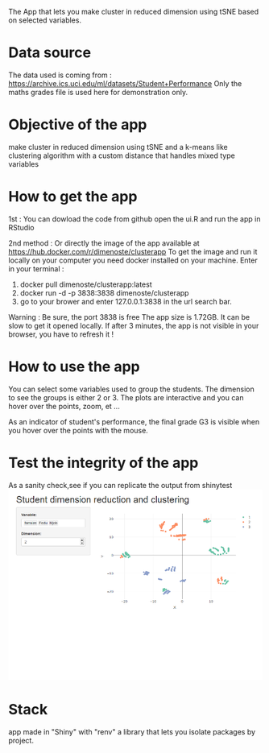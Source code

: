The App that lets you make cluster in reduced dimension using tSNE based on selected variables.

# Data source
The data used is coming from :
https://archive.ics.uci.edu/ml/datasets/Student+Performance
Only the maths grades file is used here for demonstration only.

# Objective of the app
make cluster in reduced dimension using tSNE and a k-means like clustering algorithm with a custom distance that handles mixed type variables

# How to get the app

1st  :
You can dowload the code from github open the ui.R and run the app in RStudio

2nd method : 
Or directly the image of the app available at https://hub.docker.com/r/dimenoste/clusterapp
To get the image and run it locally on your computer
you need docker installed on your machine.
Enter in your terminal :
1. docker pull dimenoste/clusterapp:latest
2. docker run -d -p 3838:3838 dimenoste/clusterapp
3. go to your brower and enter 127.0.0.1:3838 in the url search bar.

Warning : 
Be sure, the port 3838 is free
The app size is 1.72GB. It can be slow to get it opened locally. 
If after 3 minutes, the app is not visible in your browser, you have to refresh it !

# How to use the app
You can select some variables used to group the students.
The dimension to see the groups is either 2 or 3.
The plots are interactive and you can hover over the points, zoom, et ...

As an indicator of student's performance, the final grade G3 is visible when you hover over the points with the mouse.

# Test the integrity of the app
As a sanity check,see if you can replicate the output from shinytest
![plot](./tests/shinytest/mytest-expected/001.png)

# Stack
app made in "Shiny" with "renv" a library that lets you isolate packages by project.
